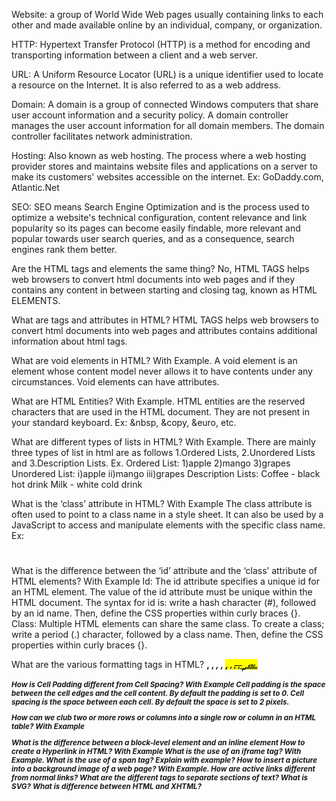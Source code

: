 Website: a group of World Wide Web pages usually containing links to each other and made available online by an individual, company, or organization.

HTTP: Hypertext Transfer Protocol (HTTP) is a method for encoding and transporting information between a client and a web server.

URL: A Uniform Resource Locator (URL) is a unique identifier used to locate a resource on the Internet. It is also referred to as a web address.

Domain: A domain is a group of connected Windows computers that share user account information and a security policy. A domain controller manages the user account information for all domain members. The domain controller facilitates network administration.

Hosting: Also known as web hosting. The process where a web hosting provider stores and maintains website files and applications on a server to make its customers' websites accessible on the internet. Ex: GoDaddy.com, Atlantic.Net

SEO: SEO means Search Engine Optimization and is the process used to optimize a website's technical configuration, content relevance and link popularity so its pages can become easily findable, more relevant and popular towards user search queries, and as a consequence, search engines rank them better.


Are the HTML tags and elements the same thing?
No, HTML TAGS helps web browsers to convert html documents into web pages and if they contains any content in between starting and closing tag, known as HTML ELEMENTS.

What are tags and attributes in HTML?
HTML TAGS helps web browsers to convert html documents into web pages and attributes contains additional information about html tags.

What are void elements in HTML? With Example.
A void element is an element whose content model never allows it to have contents under any circumstances. Void elements can have attributes.

What are HTML Entities? With Example.
HTML entities are the reserved characters that are used in the HTML document. They are not present in your standard keyboard. Ex: &nbsp, &copy, &euro, etc.

What are different types of lists in HTML? With Example.
There are mainly three types of list in html are as follows 1.Ordered Lists, 2.Unordered Lists and 3.Description Lists. 
Ex. Ordered List: 1)apple 2)mango 3)grapes
    Unordered List: i)apple ii)mango iii)grapes
    Description Lists: Coffee
                          - black hot drink
                       Milk
                          - white cold drink

What is the ‘class’ attribute in HTML? With Example
The class attribute is often used to point to a class name in a style sheet. It can also be used by a JavaScript to access and manipulate elements with the specific class name. Ex:<h1 class="heading"></h1>

What is the difference between the ‘id’ attribute and the ‘class’ attribute of HTML elements? With Example
Id:
  The id attribute specifies a unique id for an HTML element. The value of the id attribute must be unique within the HTML document. The syntax for id is: write a hash character (#), followed by an id name. Then, define the CSS properties within curly braces {}.
Class:
  Multiple HTML elements can share the same class. To create a class; write a period (.) character, followed by a class name. Then, define the CSS properties within curly braces {}.

What are the various formatting tags in HTML?
<b>, <strong>, <i>, <em>, <mark>, <small>, <del>, <ins>, <sub>, <sup>, etc.

How is Cell Padding different from Cell Spacing? With Example
Cell padding is the space between the cell edges and the cell content. By default the padding is set to 0.
Cell spacing is the space between each cell. By default the space is set to 2 pixels.

How can we club two or more rows or columns into a single row or column in an HTML table? With Example


What is the difference between a block-level element and an inline element
How to create a Hyperlink in HTML? With Example
What is the use of an iframe tag? With Example.
What is the use of a span tag? Explain with example?
How to insert a picture into a background image of a web page? With Example.
How are active links different from normal links?
What are the different tags to separate sections of text?
What is SVG?
What is difference between HTML and XHTML?
